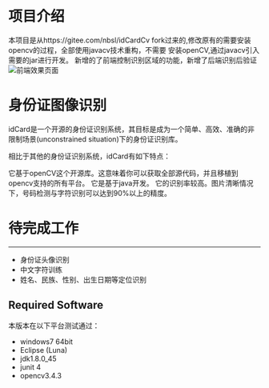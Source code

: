 # 项目介绍
本项目是从https://gitee.com/nbsl/idCardCv fork过来的,修改原有的需要安装opencv的过程，全部使用javacv技术重构，不需要
安装openCV,通过javacv引入需要的jar进行开发。
新增的了前端控制识别区域的功能，新增了后端识别后验证 
![前端效果页面](https://gitee.com/endlesshh/idCardCv/master/img/1.jpg)



# 身份证图像识别
idCard是一个开源的身份证识别系统，其目标是成为一个简单、高效、准确的非限制场景(unconstrained situation)下的身份证识别库。

相比于其他的身份证识别系统，idCard有如下特点：

它基于openCV这个开源库。这意味着你可以获取全部源代码，并且移植到opencv支持的所有平台。
它是基于java开发。
它的识别率较高。图片清晰情况下，号码检测与字符识别可以达到90%以上的精度。

# 待完成工作
------------
* 身份证头像识别
* 中文字符训练
* 姓名、民族、性别、出生日期等定位识别
 
 Required Software
------------
本版本在以下平台测试通过：
* windows7 64bit
* Eclipse (Luna)
* jdk1.8.0_45
* junit 4
* opencv3.4.3
 